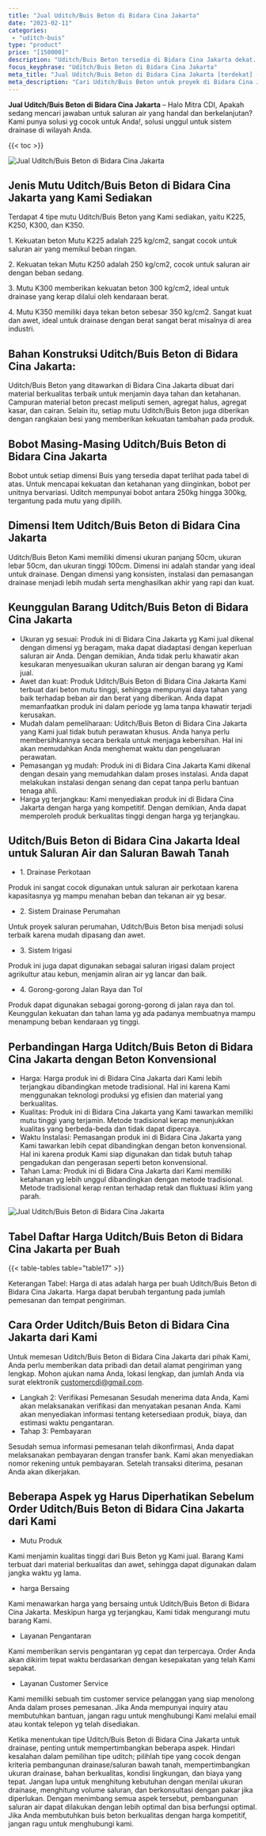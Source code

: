 ```yaml
---
title: "Jual Uditch/Buis Beton di Bidara Cina Jakarta"
date: "2023-02-11"
categories:
 - "uditch-buis"
type: "product"
price: "[150000]"
description: "Uditch/Buis Beton tersedia di Bidara Cina Jakarta dekat. Uditch/Buis Beton ini sering dipakai dalam proyek konstruksi sebagai drainase yang kuat dan optimal. Silakan kontak kami untuk informasi lebih lanjut."
focus_keyphrase: "Uditch/Buis Beton di Bidara Cina Jakarta"
meta_title: "Jual Uditch/Buis Beton di Bidara Cina Jakarta [terdekat] - CDI"
meta_description: "Cari Uditch/Buis Beton untuk proyek di Bidara Cina Jakarta? Kami memiliki Uditch/Buis Beton yang berkualitas untuk konstruksi drainase. Dapatkan harga terbaik sekarang."
---
```


**Jual Uditch/Buis Beton di Bidara Cina Jakarta** – Halo Mitra CDI, Apakah sedang mencari jawaban untuk saluran air yang handal dan berkelanjutan? Kami punya solusi yg cocok untuk Anda!, solusi unggul untuk sistem drainase di wilayah Anda.

{{< toc >}}

![Jual Uditch/Buis Beton di Bidara Cina Jakarta](/images/uditch-buis/uditch-beton-08.jpg)

## Jenis Mutu Uditch/Buis Beton di Bidara Cina Jakarta yang Kami Sediakan

Terdapat 4 tipe mutu Uditch/Buis Beton yang Kami sediakan, yaitu K225, K250, K300, dan K350.

1\. Kekuatan beton Mutu K225 adalah 225 kg/cm2, sangat cocok untuk saluran air yang memikul beban ringan.

2\. Kekuatan tekan Mutu K250 adalah 250 kg/cm2, cocok untuk saluran air dengan beban sedang.

3\. Mutu K300 memberikan kekuatan beton 300 kg/cm2, ideal untuk drainase yang kerap dilalui oleh kendaraan berat.

4\. Mutu K350 memiliki daya tekan beton sebesar 350 kg/cm2. Sangat kuat dan awet, ideal untuk drainase dengan berat sangat berat misalnya di area industri.

## Bahan Konstruksi Uditch/Buis Beton di Bidara Cina Jakarta:

Uditch/Buis Beton yang ditawarkan di Bidara Cina Jakarta dibuat dari material berkualitas terbaik untuk menjamin daya tahan dan ketahanan. Campuran material beton precast meliputi semen, agregat halus, agregat kasar, dan cairan. Selain itu, setiap mutu Uditch/Buis Beton juga diberikan dengan rangkaian besi yang memberikan kekuatan tambahan pada produk.

## Bobot Masing-Masing Uditch/Buis Beton di Bidara Cina Jakarta

Bobot untuk setiap dimensi Buis yang tersedia dapat terlihat pada tabel di atas. Untuk mencapai kekuatan dan ketahanan yang diinginkan, bobot per unitnya bervariasi. Uditch mempunyai bobot antara 250kg hingga 300kg, tergantung pada mutu yang dipilih.

## Dimensi Item Uditch/Buis Beton di Bidara Cina Jakarta

Uditch/Buis Beton Kami memiliki dimensi ukuran panjang 50cm, ukuran lebar 50cm, dan ukuran tinggi 100cm. Dimensi ini adalah standar yang ideal untuk drainase. Dengan dimensi yang konsisten, instalasi dan pemasangan drainase menjadi lebih mudah serta menghasilkan akhir yang rapi dan kuat.

## Keunggulan Barang Uditch/Buis Beton di Bidara Cina Jakarta

*   Ukuran yg sesuai: Produk ini di Bidara Cina Jakarta yg Kami jual dikenal dengan dimensi yg beragam, maka dapat diadaptasi dengan keperluan saluran air Anda. Dengan demikian, Anda tidak perlu khawatir akan kesukaran menyesuaikan ukuran saluran air dengan barang yg Kami jual.
*   Awet dan kuat: Produk Uditch/Buis Beton di Bidara Cina Jakarta Kami terbuat dari beton mutu tinggi, sehingga mempunyai daya tahan yang baik terhadap beban air dan berat yang diberikan. Anda dapat memanfaatkan produk ini dalam periode yg lama tanpa khawatir terjadi kerusakan.
*   Mudah dalam pemeliharaan: Uditch/Buis Beton di Bidara Cina Jakarta yang Kami jual tidak butuh perawatan khusus. Anda hanya perlu membersihkannya secara berkala untuk menjaga kebersihan. Hal ini akan memudahkan Anda menghemat waktu dan pengeluaran perawatan.
*   Pemasangan yg mudah: Produk ini di Bidara Cina Jakarta Kami dikenal dengan desain yang memudahkan dalam proses instalasi. Anda dapat melakukan instalasi dengan senang dan cepat tanpa perlu bantuan tenaga ahli.
*   Harga yg terjangkau: Kami menyediakan produk ini di Bidara Cina Jakarta dengan harga yang kompetitif. Dengan demikian, Anda dapat memperoleh produk berkualitas tinggi dengan harga yg terjangkau.

## Uditch/Buis Beton di Bidara Cina Jakarta Ideal untuk Saluran Air dan Saluran Bawah Tanah

*   1\. Drainase Perkotaan

Produk ini sangat cocok digunakan untuk saluran air perkotaan karena kapasitasnya yg mampu menahan beban dan tekanan air yg besar.
*   2\. Sistem Drainase Perumahan

Untuk proyek saluran perumahan, Uditch/Buis Beton bisa menjadi solusi terbaik karena mudah dipasang dan awet.
*   3\. Sistem Irigasi

Produk ini juga dapat digunakan sebagai saluran irigasi dalam project agrikultur atau kebun, menjamin aliran air yg lancar dan baik.
*   4\. Gorong-gorong Jalan Raya dan Tol

Produk dapat digunakan sebagai gorong-gorong di jalan raya dan tol. Keunggulan kekuatan dan tahan lama yg ada padanya membuatnya mampu menampung beban kendaraan yg tinggi.

## Perbandingan Harga Uditch/Buis Beton di Bidara Cina Jakarta dengan Beton Konvensional

*   Harga: Harga produk ini di Bidara Cina Jakarta dari Kami lebih terjangkau dibandingkan metode tradisional. Hal ini karena Kami menggunakan teknologi produksi yg efisien dan material yang berkualitas.
*   Kualitas: Produk ini di Bidara Cina Jakarta yang Kami tawarkan memiliki mutu tinggi yang terjamin. Metode tradisional kerap menunjukkan kualitas yang berbeda-beda dan tidak dapat dipercaya.
*   Waktu Instalasi: Pemasangan produk ini di Bidara Cina Jakarta yang Kami tawarkan lebih cepat dibandingkan dengan beton konvensional. Hal ini karena produk Kami siap digunakan dan tidak butuh tahap pengadukan dan pengerasan seperti beton konvensional.
*   Tahan Lama: Produk ini di Bidara Cina Jakarta dari Kami memiliki ketahanan yg lebih unggul dibandingkan dengan metode tradisional. Metode tradisional kerap rentan terhadap retak dan fluktuasi iklim yang parah.

![Jual Uditch/Buis Beton di Bidara Cina Jakarta](/images/uditch-buis/buis-beton-29.jpg)

## Tabel Daftar Harga Uditch/Buis Beton di Bidara Cina Jakarta per Buah

{{< table-tables table="table17" >}}

Keterangan Tabel: Harga di atas adalah harga per buah Uditch/Buis Beton di Bidara Cina Jakarta. Harga dapat berubah tergantung pada jumlah pemesanan dan tempat pengiriman.

## Cara Order Uditch/Buis Beton di Bidara Cina Jakarta dari Kami

Untuk memesan Uditch/Buis Beton di Bidara Cina Jakarta dari pihak Kami, Anda perlu memberikan data pribadi dan detail alamat pengiriman yang lengkap. Mohon ajukan nama Anda, lokasi lengkap, dan jumlah Anda via surat elektronik customercdi@gmail.com.
*   Langkah 2: Verifikasi Pemesanan
Sesudah menerima data Anda, Kami akan melaksanakan verifikasi dan menyatakan pesanan Anda. Kami akan menyediakan informasi tentang ketersediaan produk, biaya, dan estimasi waktu pengantaran.
*   Tahap 3: Pembayaran

Sesudah semua informasi pemesanan telah dikonfirmasi, Anda dapat melaksanakan pembayaran dengan transfer bank. Kami akan menyediakan nomor rekening untuk pembayaran. Setelah transaksi diterima, pesanan Anda akan dikerjakan.

## Beberapa Aspek yg Harus Diperhatikan Sebelum Order Uditch/Buis Beton di Bidara Cina Jakarta dari Kami

*   Mutu Produk

Kami menjamin kualitas tinggi dari Buis Beton yg Kami jual. Barang Kami terbuat dari material berkualitas dan awet, sehingga dapat digunakan dalam jangka waktu yg lama.
*   harga Bersaing

Kami menawarkan harga yang bersaing untuk Uditch/Buis Beton di Bidara Cina Jakarta. Meskipun harga yg terjangkau, Kami tidak mengurangi mutu barang Kami.
*   Layanan Pengantaran

Kami memberikan servis pengantaran yg cepat dan terpercaya. Order Anda akan dikirim tepat waktu berdasarkan dengan kesepakatan yang telah Kami sepakat.
*   Layanan Customer Service

Kami memiliki sebuah tim customer service pelanggan yang siap menolong Anda dalam proses pemesanan. Jika Anda mempunyai inquiry atau membutuhkan bantuan, jangan ragu untuk menghubungi Kami melalui email atau kontak telepon yg telah disediakan.

Ketika menentukan tipe Uditch/Buis Beton di Bidara Cina Jakarta untuk drainase, penting untuk mempertimbangkan beberapa aspek. Hindari kesalahan dalam pemilihan tipe uditch; pilihlah tipe yang cocok dengan kriteria pembangunan drainase/saluran bawah tanah, mempertimbangkan ukuran drainase, bahan berkualitas, kondisi lingkungan, dan biaya yang tepat. Jangan lupa untuk menghitung kebutuhan dengan menilai ukuran drainase, menghitung volume saluran, dan berkonsultasi dengan pakar jika diperlukan. Dengan menimbang semua aspek tersebut, pembangunan saluran air dapat dilakukan dengan lebih optimal dan bisa berfungsi optimal. Jika Anda membutuhkan buis beton berkualitas dengan harga kompetitif, jangan ragu untuk menghubungi kami.